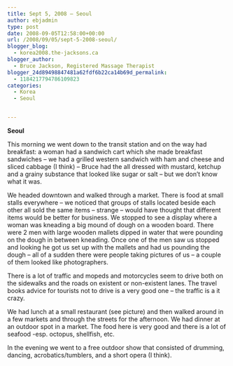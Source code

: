 ```yaml
---
title: Sept 5, 2008 – Seoul
author: ebjadmin
type: post
date: 2008-09-05T12:58:00+00:00
url: /2008/09/05/sept-5-2008-seoul/
blogger_blog:
  - korea2008.the-jacksons.ca
blogger_author:
  - Bruce Jackson, Registered Massage Therapist
blogger_24d89498847481a62fdf6b22ca14b69d_permalink:
  - 1184217794786109823
categories:
  - Korea
  - Seoul


---
```

<span style="font-weight:bold">Seoul</span>

This morning we went down to the transit station and on the way had breakfast: a woman had a sandwich cart which she made breakfast sandwiches – we had a grilled western sandwich with ham and cheese and sliced cabbage (I think) – Bruce had the all dressed with mustard, ketchup and a grainy substance that looked like sugar or salt – but we don&#8217;t know what it was.

[<img src="http://the-jacksons.ca/wp-content/uploads/2010/09/img_0047.jpg?w=300" alt="" border="0" />][1]We headed downtown and walked through a market. There is food at small stalls everywhere – we noticed that groups of stalls located beside each other all sold the same items – strange – would have thought that different items would be better for business. We stopped to see a display where a woman was kneading a big mound of dough on a wooden board. There were 2 men with large wooden mallets dipped in water that were pounding on the dough in between kneading. Once one of the men saw us stopped and looking he got us set up with the mallets and had us pounding the dough – all of a sudden there were people taking pictures of us – a couple of them looked like photographers.

There is a lot of traffic and mopeds and motorcycles seem to drive both on the sidewalks and the roads on existent or non-existent lanes. The travel books advice for tourists not to drive is a very good one – the traffic is a it crazy.

[<img src="http://the-jacksons.ca/wp-content/uploads/2010/09/img_0110.jpg?w=300" alt="" border="0" />][2]We had lunch at a small restaurant (see picture) and then walked around in a few markets and through the streets for the afternoon. We had dinner at an outdoor spot in a market. The food here is very good and there is a lot of seafood -esp. octopus, shellfish, etc.

In the evening we went to a free outdoor show that consisted of drumming, dancing, acrobatics/tumblers, and a short opera (I think).

[<img src="http://the-jacksons.ca/wp-content/uploads/2010/09/img_0189.jpg?w=300" alt="" border="0" />][3]  
[<img src="http://the-jacksons.ca/wp-content/uploads/2010/09/img_0204.jpg?w=300" alt="" border="0" />][4]

 [1]: http://the-jacksons.ca/wp-content/uploads/2010/09/img_0047.jpg
 [2]: http://the-jacksons.ca/wp-content/uploads/2010/09/img_0110.jpg
 [3]: http://the-jacksons.ca/wp-content/uploads/2010/09/img_0189.jpg
 [4]: http://the-jacksons.ca/wp-content/uploads/2010/09/img_0204.jpg